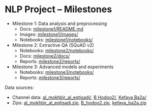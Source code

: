 # NLP Project – Milestones

- Milestone 1: Data analysis and preprocessing
  - Docs: [milestone1/README.md](milestone1/README.md)
  - Images: [milestone1/images/](milestone1/images)
  - Notebooks: [milestone1/notebooks/](milestone1/notebooks)
- Milestone 2: Extractive QA (SQuAD v2)
  - Notebooks: [milestone2/notebooks/](milestone2/notebooks)
  - Docs: [milestone2/docs/](milestone2/docs)
  - Reports: [milestone2/reports/](milestone2/reports)
- Milestone 3: Advanced models and experiments
  - Notebooks: [milestone3/notebooks/](milestone3/notebooks)
  - Reports: [milestone3/reports/](milestone3/reports)

Data sources:
- Channel data: [al_mokhbir_al_eqtisadi/](al_mokhbir_al_eqtisadi), [B Hodoo2/](B%20Hodoo2), [Kefaya Ba2a/](Kefaya%20Ba2a)
- Zips: [al_mokhbir_al_eqtisadi.zip](al_mokhbir_al_eqtisadi.zip), [B_hodoo2.zip](B_hodoo2.zip), [kefaya_ba2a.zip](kefaya_ba2a.zip)